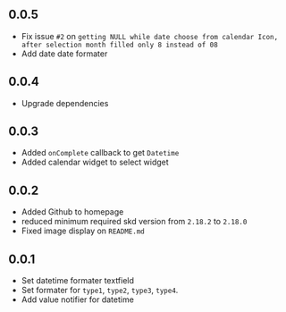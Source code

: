 ## 0.0.5

- Fix issue `#2` on `getting NULL while date choose from calendar Icon, after selection month filled only 8 instead of 08`
- Add date date formater


## 0.0.4

- Upgrade dependencies

## 0.0.3

- Added `onComplete` callback to get `Datetime`
- Added calendar widget to select widget

## 0.0.2

- Added Github to homepage
- reduced minimum required skd version from `2.18.2` to `2.18.0`
- Fixed image display on `README.md`

## 0.0.1

- Set datetime formater textfield
- Set formater for `type1`, `type2`, `type3`, `type4`.
- Add value notifier for datetime
